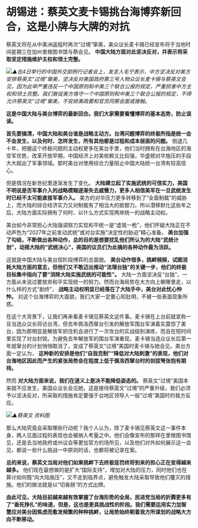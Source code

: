 # 胡锡进：蔡英文麦卡锡挑台海博弈新回合，这是小牌与大牌的对抗

蔡英文将在从中美洲返程时再次“过境”窜美，美众议长麦卡锡已经宣布将于当地时间星期三在加州里根图书馆与蔡会见。
**中国大陆方面对此坚决反对，并表示将采取坚定措施维护主权和领土完整。**

![](https://inews.gtimg.com/newsapp_bt/0/15770803807/1000)_▲在4日举行的中国外交部例行记者会上，发言人毛宁表示，中方坚决反对美方安排蔡英文“过境”窜美，坚决反对美国政府第三号人物众议长麦卡锡与蔡英文会见，因为此举严重违反一个中国原则和中美三个联合公报的规定，严重损害中方主权和领土完整。我们敦促美方恪守一个中国原则和中美三个联合公报的规定，不得允许蔡英文“过境”窜美，不安排美政要和官员同蔡会面或接触。_

**这是中国大陆与美台博弈的最新回合。我们大家需要看懂博弈的基本态势，防止误读。**

**首先要搞清，中国大陆和美台谁是战略主动方。台湾问题博弈的终极所指是统一会不会发生，以及何时、怎样发生，所有其他都是过程和成本层面的问题。**
倒退几十年，把握这个终极问题的主动权更多在美台手里，他们当时拥有在台海地区的海空军优势，改革开放早期，中国经济上对美依赖又比较强，华盛顿对华施压的手段大大超出了军事领域。那时美台对使用综合力量阻止中国大陆统一台湾有较高信心。

但是情况在新世纪里逐渐发生了变化。
**大陆建立起了实施武统的可信实力，美国不明说是否军事介入的战略模糊逐渐失去威慑力，更多人相信美军在一旦武统发生时已经不太可能直接军事介入。**
美方的对华压力更多转移到了“全面制裁”的威胁上，而大陆的综合经济实力又对制裁有了相当大的抵御力。所以潜移默化这些年之后，大陆方面实际拥有了何时、以什么方式实现两岸统一的战略主动权。

美台如今非常担心大陆强调努力实现和平统一是“虚晃一枪”，他们怀疑大陆正在不动声色为“2027年之前发动武统”或对台实施“决定性的胁迫”精心准备。
**美台加强了勾结，不断做出各种动作，总的目的是想要扰乱他们所认为的大陆“武统计划”，动摇大陆的“武统决心”，美国的议员们为此搞的各种动作最为活跃。**

这就是中国大陆与美台现阶段博弈的总面貌。
**美台动作很多，挑衅频频，试图消耗大陆方面的意志，但他们又不敢迈出推动“法理台独”的关键一步，他们的终极目标集中指向了要“消除大陆实施武统的可能性”。**
大陆一方面坚决反“台独”，一方面从未说过要放弃和平实现统一的努力。然而台海局势在大方向上朝哪里走，以什么样的方式“剧终”，
**战略主动权明显已经落在了大陆手中，美台对此忧心忡忡。** 对这个台海博弈的大面貌，我们大家一定要心知肚明，不被一些表面现象所惑。

在这个大背景下，让我们再来看麦卡锡见蔡英文这件事。麦卡锡在上台前就宣称一旦当选众议长将访台湾，但去年佩洛西窜台引发的解放军围台军演着实震惊了美台，因为那明显是解放军抓住机会进行了一次攻台的实战级别演练，而且在短时间里实现了对台封锁。为避免去年解放军的围台军演重现，麦卡锡当选众议长后第一年就窜台的计划悄悄取消了，变成了蔡英文“过境”美国时麦卡锡与她会见。美台方面一定认为，
**这种新的安排是他们“自我克制”“降低对大陆刺激”的表现，他们对台海地区因此而产生的紧张局势会在程度上低于佩洛西窜台时的剑拔弩张抱有期待。**

然而 **对大陆方面来说，我们在道义上是决不能降低姿态的。**
蔡英文“过境”美国本来就不应发生，美国众议长会见她，这是接待蔡英文“过境”的严重升级，我们必须予以坚决反对，所采取的措施肯定要强于台地区领导人一般“过境”美国时的我方反应。

![](https://inews.gtimg.com/newsapp_bt/0/15771071969/1000)_▲蔡英文 资料图_

那么大陆究竟会采取哪些行动呢？我个人认为，除了麦卡锡见蔡英文这一事件本身，两人见面过程的表现也会被纳入考量之中。他们会像宣布的那样在里根图书馆见，还是去当地政府或州议会等更加官方的场所见，以及他们对外如何展示这一会见，都说一些什么挑战一中原则的话，也都将被记录在案。

**总的来说，蔡英文当局对他们如果挑衅下去终极惩罚终将到来的担心正在变得越来越多。**
他们现在最想做的是扩大“国际支持”，增加对大陆的压力，同时他们也在算计如何既“向大陆施压”，又不走到临界点，避免触发大陆采取导致他们覆灭的措施。他们的做法就是以“切香肠”的方式出牌。

**由此可见，大陆目前越来越有效掌握了台海形势的全局，民进党当局的折腾更多有了“垂死挣扎”的味道，但是，这也是更具挑战性的阶段。我们需要运用实力加智慧应对美台因焦虑而愈发频繁的种种挑衅，让局势始终朝着我方所谋划的战略大方向不断移动。**

